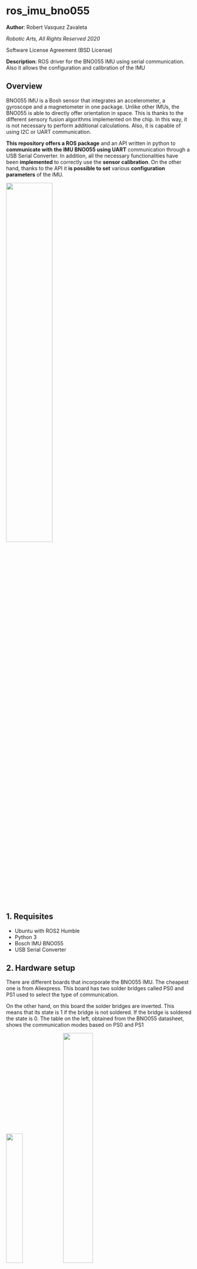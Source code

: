 # ros_imu_bno055


**Author**: Robert Vasquez Zavaleta

*Robotic Arts, All Rights Reserved 2020*

Software License Agreement (BSD License)

**Description**: ROS driver for the BNO055 IMU using serial communication. Also it allows the configuration and calibration of the IMU

## Overview

BNO055 IMU is a Bosh sensor that  integrates an accelerometer, a gyroscope and a magnetometer in one package. Unlike other IMUs, the BNO055 is able to directly offer orientation in space. This is thanks to the different sensory fusion algorithms implemented on the chip. In this way, it is not necessary to perform additional calculations. Also, it is capable of using I2C or UART communication.

**This repository offers a ROS package** and an API written in python to **communicate with the IMU BNO055 using UART** communication through a USB Serial Converter. In addition, all the necessary functionalities have been **implemented** to correctly use the **sensor calibration**. On the other hand, thanks to the API it **is possible to set** various **configuration parameters** of the IMU.



<img src="utils/images/bno055_setup.jpeg" width="50%">



## 1. Requisites

* Ubuntu with ROS2 Humble
* Python 3
* Bosch IMU BNO055
* USB Serial Converter

## 2. Hardware setup

There are different boards that incorporate the BNO055 IMU. The cheapest one is from Aliexpress. This board has two solder bridges called PS0 and PS1 used to select the type of communication. 

On the other hand, on this board the solder bridges are inverted. This means that its state is 1 if the bridge is not soldered. If the bridge is soldered the state is 0. The table on the left, obtained from the BNO055 datasheet, shows the communication modes based on PS0 and PS1

<img src="utils/images/bno055_aliexpress.jpg" width="30%">
<img src="utils/images/bno055_pin_mapping.png" width="40%">

**To use the IMU in this package**, it must be configured in **UART mode** to be able to communicate with the serial to USB converter. Therefore PS0 = 0 and PS1 = 1. Remember that on this board the solder bridges are inverted, so the PS1 bridge must be unsolder.

<img src="utils/images/bno055_uart.jpg" width="30%">

Finally, connect the IMU to the serial to USB converter. The Rx and Tx cables are crossed. The power of the BNO055 module is 5V

<img src="utils/images/bno055_schematic.png" width="60%">

If you are using a different board, for example the Adafruit board or a different Chinese board, use [this link](https://gr33nonline.wordpress.com/2019/04/19/dont-get-the-wrong-bno055/)

## 3. Dependences

ros_imu_bno055 package depends on the following python/ros packages:

* pyserial
* rviz_imu_plugin

## 4. Installation

Install ros_imu_bno055 package

```
$ cd ~/catkin_ws/src
$ git clone https://github.com/RoboticArts/ros_imu_bno055.git
```

It is important to compile the package so that the libraries are added correctly

```
$ cd ~/catkin_ws
$ catkin_make --only-pkg-with-deps ros_imu_bno055
$ source devel/setup.bash
```

By default the standard ROS installation does not include any plugin to display the orientation of the IMUs in rviz. Therefore, you will need to install the **Imu plugin**. If you does not need to see the IMU in rviz you can skip this step.

Kinetic:
```
$ sudo apt-get install ros-kinetic-rviz-imu-plugin
```
Melodic:
```
$ sudo apt-get install ros-melodic-rviz-imu-plugin
```

Finally pyserial must be installed if it is not on the computer. 

```
$ pip install pyserial
```

(Optional) If you are using a Serial to USB converter with the **original FTDI chip** you can install the udev rule to identify the device as ```ttyUSB_IMU```

```
$ roscd ros_imu_bno055
$ sudo cp utils/99-bno055.rules /etc/udev/rules.
$ sudo udevadm control --reload-rules && sudo udevadm trigger
```

## 5. View IMU

1. Make sure to connect the IMU well to the computer. Check the Hardware Setup section for more information

2. In a terminal, launch the following command to display the IMU in RVIZ

```
$ roslaunch ros_imu_bno055 view_imu.launch
```

3. Move the IMU to view its orientation in RVIZ.

<img src="utils/images/bno055_rviz.png" width="60%">


## 6. BNO055 ROS driver

1. Use the command below to start the driver in ROS. This launch file is the same as the previous one but neither the tf nor rviz is published

```
$ roslaunch ros_imu_bno055 imu.launch serial_port:=/dev/ttyUSB0
```

2. This driver allows to configure various parameters of the IMU. The following table describes each parameter



| Argument | Default value | Description |
| ------ | ------ | ------ |
| serial_port | /dev/ttyUSB0 | USB port where the IMU is connected (using a USB Serial Converter ) |
| frame_id | imu_link | Name of the link that the tf will use |
| operation_mode | IMU |  Type of sensory fusion used by the IMU. The next section will explain each mode in detail. |
| oscillator | INTERNAL | Use internal or external oscillator. Set EXTERNAL if you BNO055 board has a external oscillator to get more accurate clock vary for lower sensitivity error (this does not improve drift).
| reset_orientation | true | Resets the IMU to resets the orientation of the axis that is located perpendicular to the ground plane. This is important since the movements are relative to the first position the IMU had when it was turned on or reset. Set it to True to reset the position every time the driver is launched|
| frequency | 50 | Frequency of reading the IMU and publication in ROS. The maximum frequency reached by the IMU is 50 Hz |
| use_magnetometer | false | Enables topic imu/magnetometer |
| use_temperature | false | Enables topic imu/temperature |


3. The IMU BNO055 implements a sensory fusion algorithm based on the accelerometer, gyroscope and magnetometer to obtain orientation. These sensory fusion modes are:

| Operation mode | Description |
| ------ | ------ |
| IMU | The relative orientation of the BNO055 in space is calculated from the accelerometer and gyroscope data. |
| COMPASS | This mode is intended to measure the magnetic earth field and calculate the geographic direction. The heading  can only be calculated when considering gravity and magnetic field at the same time  |
| M4G | Similar to the IMU mode, but instead of using the gyroscope signal to detect rotation, the changing orientation of the magnetometer in the magnetic field is used. |
| NDOF_FMC_OFF | This fusion mode is same as NDOF mode, but with the Fast Magnetometer Calibration turned ‘OFF’.  |
| NDOF | The absolute orientation data is calculated from accelerometer, gyroscope and the magnetometer.  In this mode the Fast Magnetometer calibration is  turned  ON  and  thereby  resulting  in  quick  calibration  of  the  magnetometer |


4. When selecting an operating mode, the sensors involved and the resulting type of orientation must be taken into account. The table below shows the possible combinations.

**Note: Sensors not used in one mode of operation will turn off.** For example, if the IMU mode is selected, the magnetometer will not work and therefore its value cannot be published in ROS. Also keep in mind that its orientation will be relative.

| Operation mode | Accelerometer | Gyroscope | Magnetometer | Orientation |
| ------ | :------: | :------: | :------: | :------: |
| IMU | X | X |  | Relative |
| COMPASS | X |  | X | Absolute |
| M4G | X |  | X | Relative |
| NDOF_FMC_OFF | X | X | X | Absolute |
| NDOF | X | X | X | Absolute |



**5. Reset device service**

When IMU is reset it is possible to reset the orientation of the IMU while the driver is running. **Only the orientation of the axis that is perpendicular to the ground plane will be reset**. To do this, call the service below. After calling the service the IMU will be reset and therefore the initial orientation will be the orientation that it has at that moment.

```
$ rosservice call /imu/reset_device "{}"
```

**6. Calibration status service**

Returns the current state of the calibration. This service should not be called constantly since it stops the publication of the IMU:

```
$ rosservice call /imu/calibration_status "{}"
```

**7. Calibration load**

Every time the driver is launched automatically it will look for the calibration file called ```calibration```. If found, it will load the calibration into the IMU. If not found it will not load it and the IMU will use the internal factory calibration. This file is in the following path:

```
$ roscd ros_imu_bno055/src
```

The file ```calibration``` is a binary file generated by the ```imu_calibration``` node. See the next section to find out how to use that node.

**Every time the IMU is turned on or reset, the calibration must be loaded since the IMU does not have an EEPROM or flash memory.** This driver takes care of it.

8. If you are going to implement it in a launch file:

```
    <include file="$(find imu_ros_bno055)/launch/imu.launch">

        <arg name = "serial_port" value="/dev/ttyUSB0" />
        <arg name = "frame_id" value="imu_link" />
        <arg name = "operation_mode" value="IMU"/>
        <arg name = "oscillator" value="INTERNAL" />
        <arg name = "reset_orientation" value="true" />
        <arg name = "frequency" value="50" /> 
        <arg name = "use_magnetometer" value="false" />
        <arg name = "use_temperature" value="false" /> 

    <launch>
```

9. If you are going to throw it in the terminal:

```
roslaunch ros_imu_bno055 imu.launch serial_port:=/dev/ttyUSB0 operation_mode:=IMU
```

## 7. IMU calibration

BNO055 IMU has an internal factory calibration, however, it is highly recommended to calibrate it. The node ```imu_calibration``` generates a calibration file for the accelerometer, gyroscope, and magnetometer. The generated file will be used by the bno055 ros driver to load it into the IMU. Remember that BNO055 does not have an EEPROM or flash memory to store the calibration so every time the IMU is turned on or reset, the calibration has to be loaded.

**The type of calibration obtained** will **depend on the operating mode** of the IMU (see table in section 6.3). This means that if the IMU will work in NDOF_FMC_OFF mode then the calibration has to be done in that same mode.


To launch the calibration, in this case operation mode will be ```NDOF_FMC_OFF```:

```
roslaunch ros_imu_bno055 imu_calibration.launch serial_port:=/dev/ttyUSB0 operation_mode:=NDOF_FMC_OFF
```

The status of the three sensors will immediately appear on the terminal. Value 0 means there is no calibration, value 3 means full calibration. The parameter ```system```  indicates the current status of the three sensors. A value of 0 indicates that there is no calibration. A value of 3 indicates that the IMU has completed the calibration

<img src="utils/images/calibration_mode.png" width="60%">

* **To calibrate the magnetometer:** Make  some random movements  (for  example:  writing  the  number  ‘8’  on air) until  the magnetometer indicates fully calibrated

* **To calibrate the gyroscope:** Place the device in a single stable position for a period of few seconds to allow the gyroscopeto calibrate

* **To calibrate the accelerometer:** Place the device in 6 different stable positions for a period of few seconds to allow the accelerometer to calibrate. **Make sure that there is slow movement between 2 stable positions**. Make sure that the device is lying at least once perpendicular to the x, y and z axis.

When the IMU is fully calibrated the node will finish and the calibration file will be automatically generated in ``` ros_imu_bno055/src ``` which will be used by bno055 ros driver to load calibration data into the IMU. 

The name of the calibration file will be ```OPERATION_MODE_calibration``` In this example it will be called ```NDOF_FMC_OFF_calibration```

<img src="utils/images/calibration_full.png" width="60%">

Finally, when calibrating an operation mode, the involved sensors must be taken into account (see table in section 6.4). This means that when calibrating in IMU mode, it will only be done for the accelerometer and gyroscope

<img src="utils/images/calibration_imu_mode.png" width="60%">

For more information about how calibrate BNO055:

[![300](http://img.youtube.com/vi/Bw0WuAyGsnY/0.jpg)](http://www.youtube.com/watch?v=Bw0WuAyGsnY "cal")